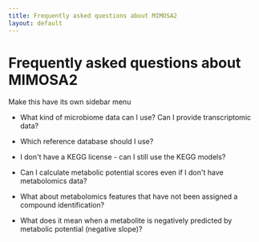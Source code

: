 ```yaml
---
title: Frequently asked questions about MIMOSA2
layout: default
---
```


# Frequently asked questions about MIMOSA2
Make this have its own sidebar menu

- What kind of microbiome data can I use? Can I provide transcriptomic data?

- Which reference database should I use?

- I don't have a KEGG license - can I still use the KEGG models?

- Can I calculate metabolic potential scores even if I don't have metabolomics data?

- What about metabolomics features that have not been assigned a compound identification?

- What does it mean when a metabolite is negatively predicted by metabolic potential (negative slope)?